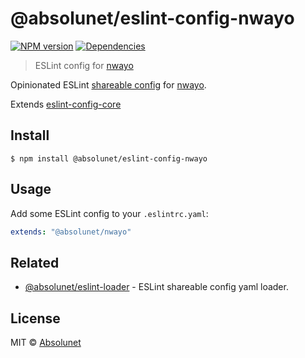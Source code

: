 # @absolunet/eslint-config-nwayo

[![NPM version](https://img.shields.io/npm/v/@absolunet/eslint-config-nwayo.svg)](https://www.npmjs.com/package/@absolunet/eslint-config-nwayo)
[![Dependencies](https://david-dm.org/absolunet/eslint-config-nwayo/status.svg)](https://david-dm.org/absolunet/eslint-config-nwayo)

> ESLint config for [nwayo](https://github.com/absolunet/nwayo)

Opinionated ESLint [shareable config](http://eslint.org/docs/developer-guide/shareable-configs.html) for [nwayo](https://github.com/absolunet/nwayo).

Extends [eslint-config-core](https://github.com/absolunet/eslint-config-core) 


## Install

```
$ npm install @absolunet/eslint-config-nwayo
```


## Usage

Add some ESLint config to your `.eslintrc.yaml`:

```yaml
extends: "@absolunet/nwayo"
```


## Related

- [@absolunet/eslint-loader](https://github.com/absolunet/node-eslint-loader) - ESLint shareable config yaml loader.


## License 
MIT © [Absolunet](https://absolunet.com)
